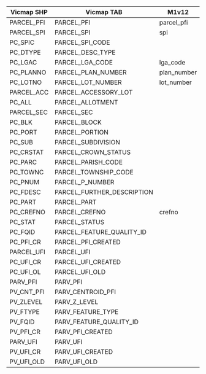 Vicmap SHP|Vicmap TAB|M1v12
----------|----------|----------
PARCEL_PFI|PARCEL_PFI|parcel_pfi
PARCEL_SPI|PARCEL_SPI|spi
PC_SPIC|PARCEL_SPI_CODE|
PC_DTYPE|PARCEL_DESC_TYPE|
PC_LGAC|PARCEL_LGA_CODE|lga_code
PC_PLANNO|PARCEL_PLAN_NUMBER|plan_number
PC_LOTNO|PARCEL_LOT_NUMBER|lot_number
PARCEL_ACC|PARCEL_ACCESSORY_LOT|
PC_ALL|PARCEL_ALLOTMENT|
PARCEL_SEC|PARCEL_SEC|
PC_BLK|PARCEL_BLOCK|
PC_PORT|PARCEL_PORTION|
PC_SUB|PARCEL_SUBDIVISION|
PC_CRSTAT|PARCEL_CROWN_STATUS|
PC_PARC|PARCEL_PARISH_CODE|
PC_TOWNC|PARCEL_TOWNSHIP_CODE|
PC_PNUM|PARCEL_P_NUMBER|
PC_FDESC|PARCEL_FURTHER_DESCRIPTION|
PC_PART|PARCEL_PART |
PC_CREFNO|PARCEL_CREFNO|crefno
PC_STAT|PARCEL_STATUS|
PC_FQID|PARCEL_FEATURE_QUALITY_ID|
PC_PFI_CR|PARCEL_PFI_CREATED|
PARCEL_UFI|PARCEL_UFI|
PC_UFI_CR|PARCEL_UFI_CREATED|
PC_UFI_OL|PARCEL_UFI_OLD|
PARV_PFI|PARV_PFI|
PV_CNT_PFI|PARV_CENTROID_PFI|
PV_ZLEVEL|PARV_Z_LEVEL|
PV_FTYPE|PARV_FEATURE_TYPE|
PV_FQID|PARV_FEATURE_QUALITY_ID|
PV_PFI_CR|PARV_PFI_CREATED|
PARV_UFI|PARV_UFI|
PV_UFI_CR|PARV_UFI_CREATED|
PV_UFI_OLD|PARV_UFI_OLD|
